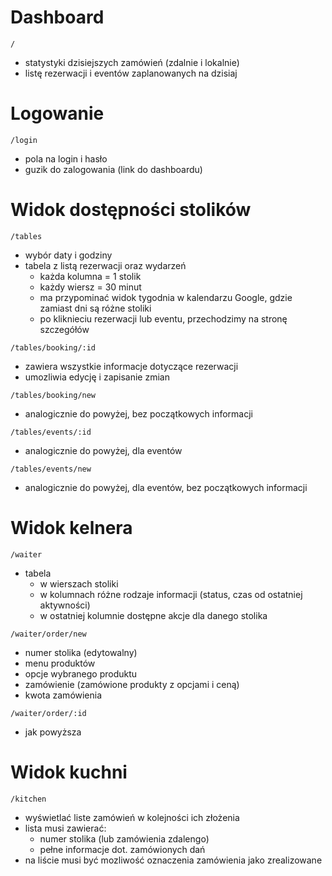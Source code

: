 # Dashboard

`/`

- statystyki dzisiejszych zamówień (zdalnie i lokalnie)
- listę rezerwacji i eventów zaplanowanych na dzisiaj

# Logowanie

`/login`

- pola na login i hasło
- guzik do zalogowania (link do dashboardu)

# Widok dostępności stolików

`/tables`

- wybór daty i godziny
- tabela z listą rezerwacji oraz wydarzeń
  - każda kolumna = 1 stolik
  - każdy wiersz = 30 minut
  - ma przypominać widok tygodnia w kalendarzu Google, gdzie zamiast dni są różne stoliki
  - po kliknieciu rezerwacji lub eventu, przechodzimy na stronę szczegółów

`/tables/booking/:id`

- zawiera wszystkie informacje dotyczące rezerwacji
- umozliwia edycję i zapisanie zmian

`/tables/booking/new`

- analogicznie do powyżej, bez początkowych informacji

`/tables/events/:id`

- analogicznie do powyżej, dla eventów

`/tables/events/new`

- analogicznie do powyżej, dla eventów, bez początkowych informacji

# Widok kelnera

`/waiter`

- tabela
  - w wierszach stoliki
  - w kolumnach różne rodzaje informacji (status, czas od ostatniej aktywności)
  - w ostatniej kolumnie dostępne akcje dla danego stolika

`/waiter/order/new`

- numer stolika (edytowalny)
- menu produktów
- opcje wybranego produktu
- zamówienie (zamówione produkty z opcjami i ceną)
- kwota zamówienia

`/waiter/order/:id`

- jak powyższa

# Widok kuchni

`/kitchen`

- wyświetlać liste zamówień w kolejności ich złożenia
- lista musi zawierać:
  - numer stolika (lub zamówienia zdalengo)
  - pełne informacje dot. zamówionych dań
- na liście musi być mozliwość oznaczenia zamówienia jako zrealizowane
